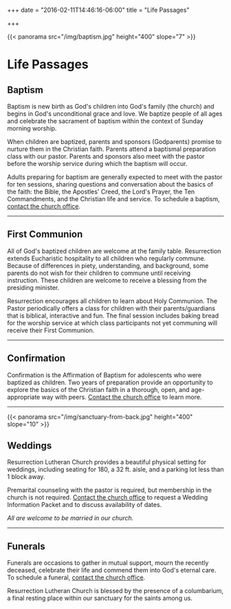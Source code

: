 +++
date = "2016-02-11T14:46:16-06:00"
title = "Life Passages"

+++

{{< panorama src="/img/baptism.jpg" height="400" slope="7" >}}

# Life Passages

## Baptism
Baptism is new birth as God's children into God's family (the church) and begins in God's unconditional grace and love. We baptize people of all ages and celebrate the sacrament of baptism within the context of Sunday morning worship. 

When children are baptized, parents and sponsors (Godparents) promise to nurture them in the Christian faith.  Parents attend a baptismal preparation class with our pastor. Parents and sponsors also meet with the pastor before the worship service during which the baptism will occur. 

Adults preparing for baptism are generally expected to meet with the pastor for ten sessions, sharing questions and conversation about the basics of the faith:  the Bible, the Apostles' Creed, the Lord's Prayer, the Ten Commandments, and the Christian life and service.  To schedule a baptism, [contact the church office](mailto:office@rlclakeview.com).

---

## First Communion
All of God's baptized children are welcome at the family table. Resurrection extends Eucharistic hospitality to all children who regularly commune. Because of differences in piety, understanding, and background, some parents do not wish for their children to commune until receiving instruction. These children are welcome to receive a blessing from the presiding minister.

Resurrection encourages all children to learn about Holy Communion. The Pastor periodically offers a class for children with their parents/guardians that is biblical, interactive and fun. The final session includes baking bread for the worship service at which class participants not yet communing will receive their First Communion.

---

## Confirmation
Confirmation is the Affirmation of Baptism for adolescents who were baptized as children.  Two years of preparation provide an opportunity to explore the basics of the Christian faith in a thorough, open, and age-appropriate way with peers.  [Contact the church office](mailto:office@rlclakeview.com) to learn more.

---

{{< panorama src="/img/sanctuary-from-back.jpg" height="400" slope="10" >}}

## Weddings
Resurrection Lutheran Church provides a beautiful physical setting for weddings, including seating for 180, a 32 ft. aisle, and a parking lot less than 1 block away. 

Premarital counseling with the pastor is required, but membership in the church is not required.  [Contact the church office](mailto:office@rlclakeview.com) to request a Wedding Information Packet and to discuss availability of dates.

_All are welcome to be married in our church._

---

## Funerals
Funerals are occasions to gather in mutual support, mourn the recently deceased, celebrate their life and commend them into God's eternal care.  To schedule a funeral, [contact the church office](mailto:office@rlclakeview.com).

Resurrection Lutheran Church is blessed by the presence of a columbarium, a final resting place within our sanctuary for the saints among us.
